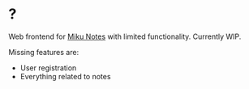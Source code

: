 # ?

Web frontend for [Miku Notes](https://github.com/kutoru/miku-notes) with limited functionality. Currently WIP.

Missing features are:
- User registration
- Everything related to notes
